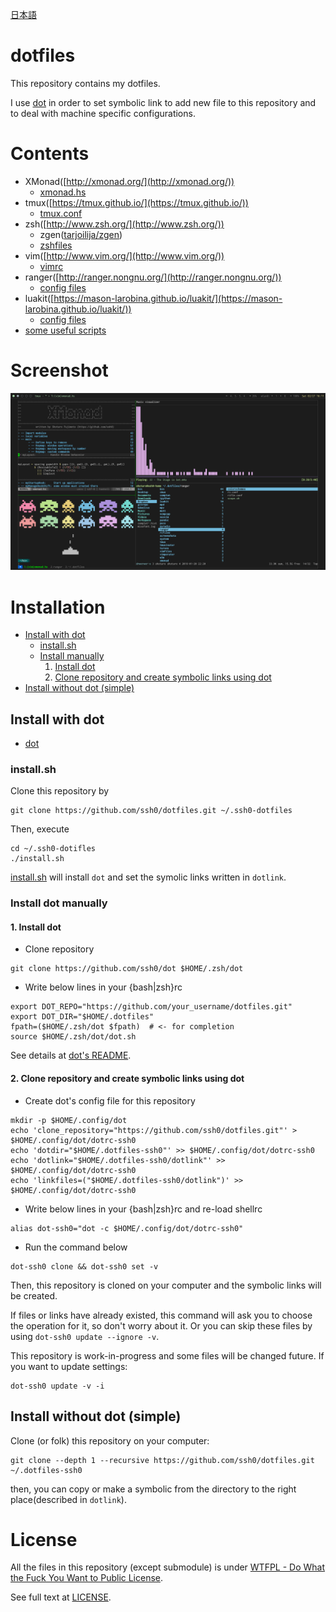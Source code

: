 [日本語](./README_ja.md)

dotfiles
========

This repository contains my dotfiles.

I use [dot](https://github.com/ssh0/dot) in order to set symbolic link to add new file to this repository and to deal with machine specific configurations.

Contents
========

* XMonad([http://xmonad.org/](http://xmonad.org/))
    * [xmonad.hs](./xmonad/ssh0-home/xmonad.hs)
* tmux([https://tmux.github.io/](https://tmux.github.io/))
    * [tmux.conf](./rcfiles/tmux.conf)
* zsh([http://www.zsh.org/](http://www.zsh.org/))
    * zgen([tarjoilija/zgen](https://github.com/tarjoilija/zgen))
    * [zshfiles](./zshfiles/)
* vim([http://www.vim.org/](http://www.vim.org/))
    * [vimrc](./vimfiles/vimrc)
* ranger([http://ranger.nongnu.org/](http://ranger.nongnu.org/))
    * [config files](./ranger/)
* luakit([https://mason-larobina.github.io/luakit/](https://mason-larobina.github.io/luakit/))
    * [config files](./luakit/)
* [some useful scripts](./bin/)

Screenshot
==========

![screenshot.png](./screenshots/screenshot.png)

Installation
============

* [Install with dot](#install_with_dot)
    * [install.sh](#install_sh)
    * [Install manually](#manually)
        1. [Install dot](#install_dot)
        2. [Clone repository and create symbolic links using dot](#clone_and_deploy_using_dot)
* [Install without dot (simple)](#install_without_dot)


## <a name="install_with_dot"> Install with dot</a>

* [dot](https://github.com/ssh0/dot)

### <a name="install_sh">install.sh</a>

Clone this repository by

```
git clone https://github.com/ssh0/dotfiles.git ~/.ssh0-dotfiles
```

Then, execute

```
cd ~/.ssh0-dotifles
./install.sh
```

[install.sh](./install.sh) will install `dot` and set the symolic links written in `dotlink`.

### <a name="manually">Install dot manually</a>

#### <a name="install_dot"> 1. Install dot</a>

* Clone repository

```
git clone https://github.com/ssh0/dot $HOME/.zsh/dot
```

* Write below lines in your {bash|zsh}rc

```
export DOT_REPO="https://github.com/your_username/dotfiles.git"
export DOT_DIR="$HOME/.dotfiles"
fpath=($HOME/.zsh/dot $fpath)  # <- for completion
source $HOME/.zsh/dot/dot.sh
```

See details at [dot's README](https://github.com/ssh0/dot).

#### <a name="clone_and_deploy_using_dot"> 2. Clone repository and create symbolic links using dot</a>

* Create dot's config file for this repository

```
mkdir -p $HOME/.config/dot
echo 'clone_repository="https://github.com/ssh0/dotfiles.git"' > $HOME/.config/dot/dotrc-ssh0
echo 'dotdir="$HOME/.dotfiles-ssh0"' >> $HOME/.config/dot/dotrc-ssh0
echo 'dotlink="$HOME/.dotfiles-ssh0/dotlink"' >> $HOME/.config/dot/dotrc-ssh0
echo 'linkfiles=("$HOME/.dotfiles-ssh0/dotlink")' >> $HOME/.config/dot/dotrc-ssh0
```

* Write below lines in your {bash|zsh}rc and re-load shellrc

```
alias dot-ssh0="dot -c $HOME/.config/dot/dotrc-ssh0"
```

* Run the command below

```
dot-ssh0 clone && dot-ssh0 set -v
```

Then, this repository is cloned on your computer and the symbolic links will be created.

If files or links have already existed, this command will ask you to choose the operation for it, so don't worry about it. Or you can skip these files by using `dot-ssh0 update --ignore -v`.

This repository is work-in-progress and some files will be changed future.
If you want to update settings:

```
dot-ssh0 update -v -i
```

## <a name="install_without_dot">Install without dot (simple) </a>

Clone (or folk) this repository on your computer:

```
git clone --depth 1 --recursive https://github.com/ssh0/dotfiles.git ~/.dotfiles-ssh0
```

then, you can copy or make a symbolic from the directory to the right place(described in `dotlink`).

License
=======

All the files in this repository (except submodule) is under [WTFPL - Do What the Fuck You Want to Public License](http://www.wtfpl.net/).

See full text at [LICENSE](./LICENSE).

